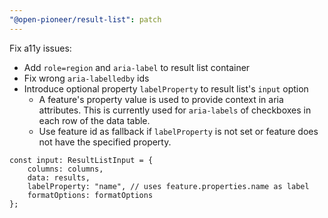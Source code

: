 ```yaml
---
"@open-pioneer/result-list": patch
---
```


Fix a11y issues:

- Add `role=region` and `aria-label` to result list container
- Fix wrong `aria-labelledby` ids
- Introduce optional property `labelProperty` to result list's `input` option
    - A feature's property value is used to provide context in aria attributes.
      This is currently used for `aria-labels` of checkboxes in each row of the data table.
    - Use feature id as fallback if `labelProperty` is not set or feature does not have the specified property.

```tsx
const input: ResultListInput = {
    columns: columns,
    data: results,
    labelProperty: "name", // uses feature.properties.name as label
    formatOptions: formatOptions
};
```
